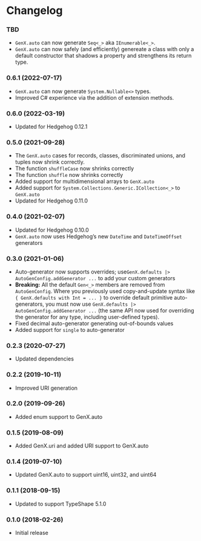 # Changelog

### TBD

* `GenX.auto` can now generate `Seq<_>` aka `IEnumerable<_>`.
* `GenX.auto` can now safely (and efficiently) genereate a class with only a default constructor that shadows a property and strengthens its return type.

### 0.6.1 (2022-07-17)

* `GenX.auto` can now generate `System.Nullable<>` types.
* Improved C# experience via the addition of extension methods.

### 0.6.0 (2022-03-19)

* Updated for Hedgehog 0.12.1

### 0.5.0 (2021-09-28)

* The `GenX.auto` cases for records, classes, discriminated unions, and tuples now shrink correctly.
* The function `shuffleCase` now shrinks correctly
* The function `shuffle` now shrinks correctly
* Added support for multidimensional arrays to `GenX.auto`
* Added support for `System.Collections.Generic.ICollection<_>` to `GenX.auto`
* Updated for Hedgehog 0.11.0

### 0.4.0 (2021-02-07)

* Updated for Hedgehog 0.10.0
* `GenX.auto` now uses Hedgehog’s new `DateTime` and `DateTimeOffset` generators

### 0.3.0 (2021-01-06)

* Auto-generator now supports overrides; use`GenX.defaults |> AutoGenConfig.addGenerator ...` to add your custom generators
* **Breaking:** All the default `Gen<_>` members are removed from `AutoGenConfig`. Where you previously used copy-and-update syntax like `{ GenX.defaults with Int = ... }` to override default primitive auto-generators, you must now use `GenX.defaults |> AutoGenConfig.addGenerator ...` (the same API now used for overriding the generator for any type, including user-defined types).
* Fixed decimal auto-generator generating out-of-bounds values
* Added support for `single` to auto-generator

### 0.2.3 (2020-07-27)

* Updated dependencies

### 0.2.2 (2019-10-11)

* Improved URI generation

### 0.2.0 (2019-09-26)

* Added enum support to GenX.auto

### 0.1.5 (2019-08-09)

* Added GenX.uri and added URI support to GenX.auto

### 0.1.4 (2019-07-10)

* Updated GenX.auto to support uint16, uint32, and uint64

### 0.1.1 (2018-09-15)

* Updated to support TypeShape 5.1.0

### 0.1.0 (2018-02-26)

* Initial release
